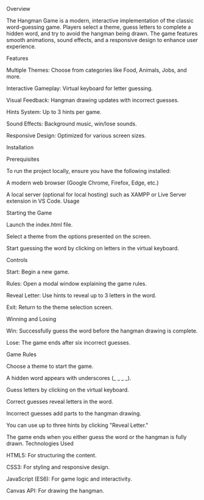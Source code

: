 Overview

The Hangman Game is a modern, interactive implementation of the classic word-guessing game. Players select a theme, guess letters to complete a hidden word, and try to avoid the hangman being drawn. The game features smooth animations, sound effects, and a responsive design to enhance user experience.

Features

Multiple Themes: Choose from categories like Food, Animals, Jobs, and more.

Interactive Gameplay: Virtual keyboard for letter guessing.

Visual Feedback: Hangman drawing updates with incorrect guesses.

Hints System: Up to 3 hints per game.

Sound Effects: Background music, win/lose sounds.

Responsive Design: Optimized for various screen sizes.

Installation

Prerequisites

To run the project locally, ensure you have the following installed:

A modern web browser (Google Chrome, Firefox, Edge, etc.)

A local server (optional for local hosting) such as XAMPP or Live Server extension in VS Code.
Usage

Starting the Game

Launch the index.html file.

Select a theme from the options presented on the screen.

Start guessing the word by clicking on letters in the virtual keyboard.

Controls

Start: Begin a new game.

Rules: Open a modal window explaining the game rules.

Reveal Letter: Use hints to reveal up to 3 letters in the word.

Exit: Return to the theme selection screen.

Winning and Losing

Win: Successfully guess the word before the hangman drawing is complete.

Lose: The game ends after six incorrect guesses.

Game Rules

Choose a theme to start the game.

A hidden word appears with underscores (_ _ _ _).

Guess letters by clicking on the virtual keyboard.

Correct guesses reveal letters in the word.

Incorrect guesses add parts to the hangman drawing.

You can use up to three hints by clicking "Reveal Letter."

The game ends when you either guess the word or the hangman is fully drawn.
Technologies Used

HTML5: For structuring the content.

CSS3: For styling and responsive design.

JavaScript (ES6): For game logic and interactivity.

Canvas API: For drawing the hangman.

